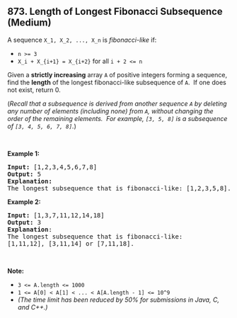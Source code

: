 ## 873. Length of Longest Fibonacci Subsequence (Medium)

<p>A sequence <code>X_1, X_2, ..., X_n</code>&nbsp;is <em>fibonacci-like</em> if:</p>

<ul>
	<li><code>n &gt;= 3</code></li>
	<li><code>X_i + X_{i+1} = X_{i+2}</code>&nbsp;for all&nbsp;<code>i + 2 &lt;= n</code></li>
</ul>

<p>Given a <b>strictly increasing</b>&nbsp;array&nbsp;<code>A</code> of positive integers forming a sequence, find the <strong>length</strong> of the longest fibonacci-like subsequence of <code>A</code>.&nbsp; If one does not exist, return 0.</p>

<p>(<em>Recall that a subsequence is derived from another sequence <code>A</code> by&nbsp;deleting any number of&nbsp;elements (including none)&nbsp;from <code>A</code>, without changing the order of the remaining elements.&nbsp; For example, <code>[3, 5, 8]</code> is a subsequence of <code>[3, 4, 5, 6, 7, 8]</code>.</em>)</p>

<p>&nbsp;</p>

<ul>
</ul>

<p><strong>Example 1:</strong></p>

<pre>
<strong>Input: </strong>[1,2,3,4,5,6,7,8]
<strong>Output: </strong>5
<strong>Explanation:
</strong>The longest subsequence that is fibonacci-like: [1,2,3,5,8].
</pre>

<p><strong>Example 2:</strong></p>

<pre>
<strong>Input: </strong>[1,3,7,11,12,14,18]
<strong>Output: </strong>3
<strong>Explanation</strong>:
The longest subsequence that is fibonacci-like:
[1,11,12], [3,11,14] or [7,11,18].
</pre>

<p>&nbsp;</p>

<p><strong>Note:</strong></p>

<ul>
	<li><code>3 &lt;= A.length &lt;= 1000</code></li>
	<li><code>1 &lt;= A[0] &lt; A[1] &lt; ... &lt; A[A.length - 1] &lt;= 10^9</code></li>
	<li><em>(The time limit has been reduced by 50% for submissions in Java, C, and C++.)</em></li>
</ul>
